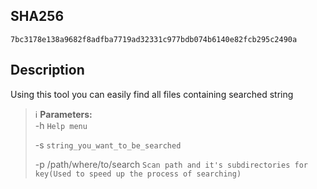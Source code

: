 
## SHA256
```
7bc3178e138a9682f8adfba7719ad32331c977bdb074b6140e82fcb295c2490a
```

## Description
Using this tool you can easily find all files containing searched string


> ℹ️ **Parameters:**  
> -h `Help menu`
>
> -s `string_you_want_to_be_searched`
>
> -p /path/where/to/search `Scan path and it's subdirectories for key(Used to speed up the process of searching)`
